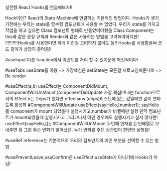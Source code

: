 실전형 React Hooks를 연습해보자!!

Hook이란?
React의 State Machine에 연결하는 기본적인 방법이다.
Hooks가 생기기전에는 우리는 state를 함수형 컴포넌트에 사용할 수 없었다.
우리가 state를 가지고 작업을 하고 싶으면 Class 컴포넌트 형태로 만들었어야했음
Class Component는 this와 같은 문장 규칙과 Render와 같은 사용하는 방법을 고려해야하지만!
!!!!!!!!!!Hooks를 사용한다면 위에 이런걸 고려하지 않아도 됨!!
Hooks를 사용함을써 코드 길이가 상당히 줄어듬!!

#useInput
다른 function에서 이벤트를 처리 할 수 있기문에 혁신적이다!


#useTabs
useState를 이용 => 가장핵심은 setState는 모든걸 새로고침해준다!!! => Re-render

#useEffect(a,b)
useEffect는 ComponentDidMount, ComponentWillUnMount,ComponentDidUpdate
가장 핵심!!!!
a는 function으로서의 Effect
b는 Deps가 있다면 effectsms (deps)리스트에 있는 값일때만 값이 변하도록 활성화
#ComponentWillUpdate
useEffect(sayHello,[number]);
sayHello를 component가 mount 되었을때 실행시키고,number가 바뀔때만 실행
만약 컴포넌트가 mount되었을때 실행시키고 그리고나서 어떤 경우에도 실행시키고 싶지 않다면!
useEffect(sayHello,[]);
#ComponentWillUnMount
두번째 인자를 [] 빈배열로 보내주면 됨
그럼 무슨 변화가 일어났던, 누가 변화를 주던 상관없이 한번만 실행됨!

#useRef
reference는 기본적으로 우리의 컴포넌트의 어떤 부분을 선택할 수 있는 방법


#usePreventLeave,useConfirm은 useEffect,useState가 아니기에 Hooks가 아님!
 